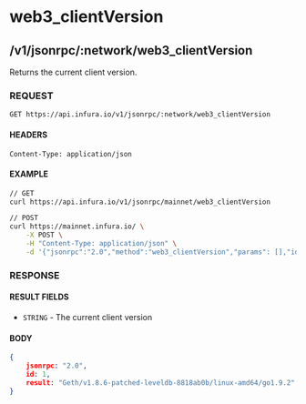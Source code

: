 # web3_clientVersion

## /v1/jsonrpc/:network/web3_clientVersion

Returns the current client version.

### REQUEST

`GET https://api.infura.io/v1/jsonrpc/:network/web3_clientVersion`

#### HEADERS

`Content-Type: application/json`

#### EXAMPLE
```bash
// GET
curl https://api.infura.io/v1/jsonrpc/mainnet/web3_clientVersion

// POST
curl https://mainnet.infura.io/ \
    -X POST \
    -H "Content-Type: application/json" \
    -d '{"jsonrpc":"2.0","method":"web3_clientVersion","params": [],"id":1}'
```

### RESPONSE

#### RESULT FIELDS
- `STRING` - The current client version

#### BODY

```json
{
    jsonrpc: "2.0",
    id: 1,
    result: "Geth/v1.8.6-patched-leveldb-8818ab0b/linux-amd64/go1.9.2"
}
```
